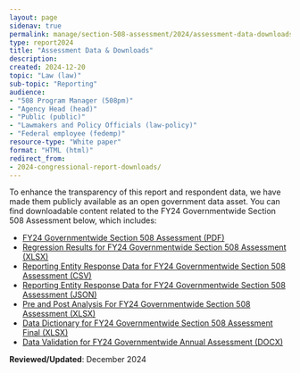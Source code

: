 ```yaml
---
layout: page
sidenav: true
permalink: manage/section-508-assessment/2024/assessment-data-downloads/
type: report2024
title: "Assessment Data & Downloads"
description: 
created: 2024-12-20
topic: "Law (law)"
sub-topic: "Reporting"
audience:
- "508 Program Manager (508pm)"
- "Agency Head (head)"
- "Public (public)"
- "Lawmakers and Policy Officials (law-policy)"
- "Federal employee (fedemp)"
resource-type: "White paper"
format: "HTML (html)"
redirect_from:
- 2024-congressional-report-downloads/
---
```

To enhance the transparency of this report and respondent data, we have made them publicly available as an open government data asset. You can find downloadable content related to the FY24 Governmentwide Section 508 Assessment below, which includes:

* <a href="https://assets.section508.gov/files/reports/cr-2024/FY24%20Governmentwide%20Section%20508%20Assessment.pdf" target="_blank" class="usa-link--external">FY24 Governmentwide Section 508 Assessment (PDF)</a>
* <a href="https://assets.section508.gov/files/reports/cr-2024/Regression%20Results%20for%20FY24%20Governmentwide%20Section%20508%20Assessment.xlsx" target="_blank" class="usa-link--external">Regression Results for FY24 Governmentwide Section 508 Assessment (XLSX)</a>
* <a href="https://assets.section508.gov/files/reports/cr-2024/Reporting%20Entity%20Response%20Data%20for%20FY24%20Governmentwide%20Section%20508%20Assessment.csv" target="_blank" class="usa-link--external">Reporting Entity Response Data for FY24 Governmentwide Section 508 Assessment (CSV)</a>
* <a href="https://assets.section508.gov/files/reports/cr-2024/Reporting%20Entity%20Response%20Data%20for%20FY24%20Governmentwide%20Section%20508%20Assessment.json" target="_blank" class="usa-link--external">Reporting Entity Response Data for FY24 Governmentwide Section 508 Assessment (JSON)</a>
* <a href="https://assets.section508.gov/files/reports/cr-2024/Pre%20and%20Post%20Analysis%20For%20FY24%20Governmentwide%20Section%20508%20Assessment.xlsx" target="_blank" class="usa-link--external">Pre and Post Analysis For FY24 Governmentwide Section 508 Assessment (XLSX)</a>
* <a href="https://assets.section508.gov/files/reports/cr-2024/Data%20Dictionary%20for%20FY24%20Governmentwide%20Section%20508%20Assessment%20Final.xlsx" target="_blank" class="usa-link--external">Data Dictionary for FY24 Governmentwide Section 508 Assessment Final (XLSX)</a>
* <a href="https://assets.section508.gov/files/reports/cr-2024/Data%20Validation%20for%20FY24%20Governmentwide%20Annual%20Assessment.docx" target="_blank" class="usa-link--external">Data Validation for FY24 Governmentwide Annual Assessment (DOCX)</a>

**Reviewed/Updated**: December 2024